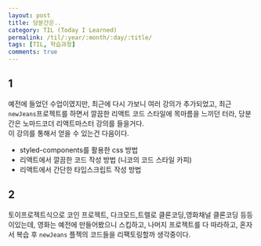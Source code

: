 ```yaml
---
layout: post
title: 당분간은..
category: TIL (Today I Learned)
permalink: /til/:year/:month/:day/:title/
tags: [TIL, 학습과정]
comments: true
---
```


## 1

예전에 들었던 수업이였지만, 최근에 다시 가보니 여러 강의가 추가되었고, 최근 `newJeans`프로젝트를 하면서 깔끔한 리액트 코드 스타일에 목마름을 느끼던 터라, 당분간은 노마드코더 리액트마스터 강의를 들을거다.<br/>
이 강의를 통해서 얻을 수 있는건 다음이다.<br/>

- styled-components를 활용한 css 방법
- 리액트에서 깔끔한 코드 작성 방법 (니코의 코드 스타일 카피)
- 리액트에서 간단한 타입스크립트 작성 방법

## 2

토이프로젝트식으로 코인 프로젝트, 다크모드,트렐로 클론코딩,영화채널 클론코딩 등등이있는데, 영화는 예전에 만들어봤으니 스킵하고, 나머지 프로젝트를 다 따라하고, 혼자서 복습 후 `newJeans` 플젝의 코드들을 리팩토링할까 생각중이다.
